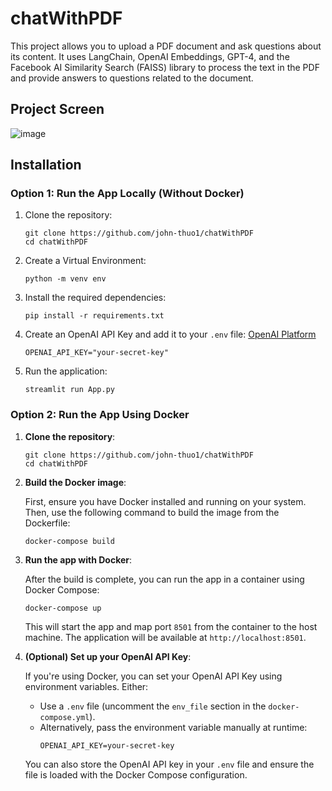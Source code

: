 # chatWithPDF
This project allows you to upload a PDF document and ask questions about its content. It uses LangChain, OpenAI Embeddings, GPT-4, and the Facebook AI Similarity Search (FAISS) library to process the text in the PDF and provide answers to questions related to the document.

## Project Screen
![image](https://github.com/user-attachments/assets/17fef864-764e-453e-8bcc-fbc1365fa8a0)

## Installation

### Option 1: Run the App Locally (Without Docker)

1. Clone the repository:

   ```shell
   git clone https://github.com/john-thuo1/chatWithPDF
   cd chatWithPDF
   ```

2. Create a Virtual Environment:

    ```shell
    python -m venv env
    ```

3. Install the required dependencies:

   ```shell
   pip install -r requirements.txt
   ```

4. Create an OpenAI API Key and add it to your `.env` file:
   [OpenAI Platform](https://platform.openai.com/)
   ```shell
   OPENAI_API_KEY="your-secret-key"
   ```

5. Run the application:

   ```shell
   streamlit run App.py
   ```

### Option 2: Run the App Using Docker

1. **Clone the repository**:

   ```shell
   git clone https://github.com/john-thuo1/chatWithPDF
   cd chatWithPDF
   ```

2. **Build the Docker image**:

   First, ensure you have Docker installed and running on your system. Then, use the following command to build the image from the Dockerfile:

   ```shell
   docker-compose build
   ```

3. **Run the app with Docker**:

   After the build is complete, you can run the app in a container using Docker Compose:

   ```shell
   docker-compose up
   ```

   This will start the app and map port `8501` from the container to the host machine. The application will be available at `http://localhost:8501`.

4. **(Optional) Set up your OpenAI API Key**:

   If you're using Docker, you can set your OpenAI API Key using environment variables. Either:

   - Use a `.env` file (uncomment the `env_file` section in the `docker-compose.yml`).
   - Alternatively, pass the environment variable manually at runtime:
     ```shell
     OPENAI_API_KEY=your-secret-key
     ```

   You can also store the OpenAI API key in your `.env` file and ensure the file is loaded with the Docker Compose configuration.
